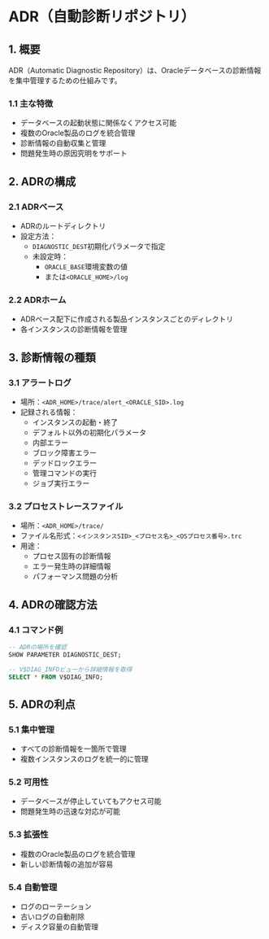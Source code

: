 # ADR（自動診断リポジトリ）

## 1. 概要
ADR（Automatic Diagnostic Repository）は、Oracleデータベースの診断情報を集中管理するための仕組みです。

### 1.1 主な特徴
- データベースの起動状態に関係なくアクセス可能
- 複数のOracle製品のログを統合管理
- 診断情報の自動収集と管理
- 問題発生時の原因究明をサポート

## 2. ADRの構成

### 2.1 ADRベース
- ADRのルートディレクトリ
- 設定方法：
  - `DIAGNOSTIC_DEST`初期化パラメータで指定
  - 未設定時：
    - `ORACLE_BASE`環境変数の値
    - または`<ORACLE_HOME>/log`

### 2.2 ADRホーム
- ADRベース配下に作成される製品インスタンスごとのディレクトリ
- 各インスタンスの診断情報を管理

## 3. 診断情報の種類

### 3.1 アラートログ
- 場所：`<ADR_HOME>/trace/alert_<ORACLE_SID>.log`
- 記録される情報：
  - インスタンスの起動・終了
  - デフォルト以外の初期化パラメータ
  - 内部エラー
  - ブロック障害エラー
  - デッドロックエラー
  - 管理コマンドの実行
  - ジョブ実行エラー

### 3.2 プロセストレースファイル
- 場所：`<ADR_HOME>/trace/`
- ファイル名形式：`<インスタンスSID>_<プロセス名>_<OSプロセス番号>.trc`
- 用途：
  - プロセス固有の診断情報
  - エラー発生時の詳細情報
  - パフォーマンス問題の分析

## 4. ADRの確認方法

### 4.1 コマンド例
```sql
-- ADRの場所を確認
SHOW PARAMETER DIAGNOSTIC_DEST;

-- V$DIAG_INFOビューから詳細情報を取得
SELECT * FROM V$DIAG_INFO;
```

## 5. ADRの利点

### 5.1 集中管理
- すべての診断情報を一箇所で管理
- 複数インスタンスのログを統一的に管理

### 5.2 可用性
- データベースが停止していてもアクセス可能
- 問題発生時の迅速な対応が可能

### 5.3 拡張性
- 複数のOracle製品のログを統合管理
- 新しい診断情報の追加が容易

### 5.4 自動管理
- ログのローテーション
- 古いログの自動削除
- ディスク容量の自動管理
